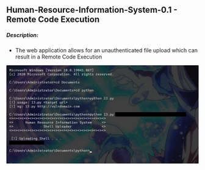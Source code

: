 ## Human-Resource-Information-System-0.1 - Remote Code Execution
##### Description:
+ The web application allows for an unauthenticated file upload which can result in a Remote Code Execution

![](3.png)

